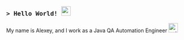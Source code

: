  
<h3 align="left">
        <samp>&gt; Hello World!  <img height="25" width="25" src="https://user-images.githubusercontent.com/84721020/125681066-757d6f9e-80c0-4edf-a1e4-94f901683ea9.gif"/></samp>
</h3> 
         
My name is Alexey, and I work as a Java QA Automation Engineer <img width="25" src="https://user-images.githubusercontent.com/84721020/125812959-c7a46d81-ea58-4f61-864e-bae47821b479.gif" alt="catcode">
 
 
